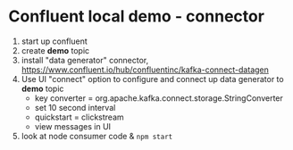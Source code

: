 # Confluent local demo - connector
1. start up confluent
1. create **demo** topic
1. install "data generator" connector, https://www.confluent.io/hub/confluentinc/kafka-connect-datagen
1. Use UI "connect" option to configure and connect up data generator to **demo** topic
   * key converter = org.apache.kafka.connect.storage.StringConverter
   * set 10 second interval
   * quickstart = clickstream  
   * view messages in UI
1. look at node consumer code & `npm start`
